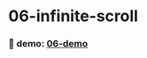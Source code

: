 # 06-infinite-scroll

### :eyes: demo: [06-demo](http://47.98.249.108:3001/06-infinite-scroll/index.html)
